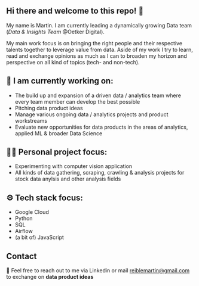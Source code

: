 ## Hi there and welcome to this repo! :wave:	

My name is Martin. I am currently leading a dynamically growing Data team (*Data & Insights Team* @Oetker Digital).

My main work focus is on bringing the right people and their respective talents together to leverage value from data.
Aside of my work I try to learn, read and exchange opinions as much as I can to broaden my horizon and perspective on all kind of topics (tech- and non-tech).

## :construction_worker: I am currently working on:
- The build up and expansion of a driven data / analytics team where every team member can develop the best possible
- Pitching data product ideas
- Manage various ongoing data / analytics projects and product workstreams
- Evaluate new opportunities for data products in the areas of analytics, applied ML & broader Data Science 

## :man_scientist: Personal project focus:
- Experimenting with computer vision application
- All kinds of data gathering, scraping, crawling & analysis projects for stock data anylsis and other analysis fields


## :gear:	Tech stack focus:

- Google Cloud
- Python
- SQL
- Airflow
- (a bit of) JavaScript 

## Contact
:email:  Feel free to reach out to me via Linkedin or mail <reiblemartin@gmail.com> to exchange on **data product ideas**
